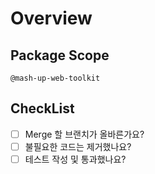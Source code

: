 <!--
- Overview: 작업한 내용에 대해서 작성합니다.

- Package Scope: `@mash-up-web-toolkit/{scope}` 과 같이 작업 범위를 작성합니다. 전역의 경우 `@mash-up-web-toolkit`로 합니다.

- CheckList: PR을 올리기전 다시 한 번 점검사항을 체크합니다.
-->

# Overview  

## Package Scope  
`@mash-up-web-toolkit`

## CheckList  

- [ ] Merge 할 브랜치가 올바른가요?
- [ ] 불필요한 코드는 제거했나요?
- [ ] 테스트 작성 및 통과했나요?
